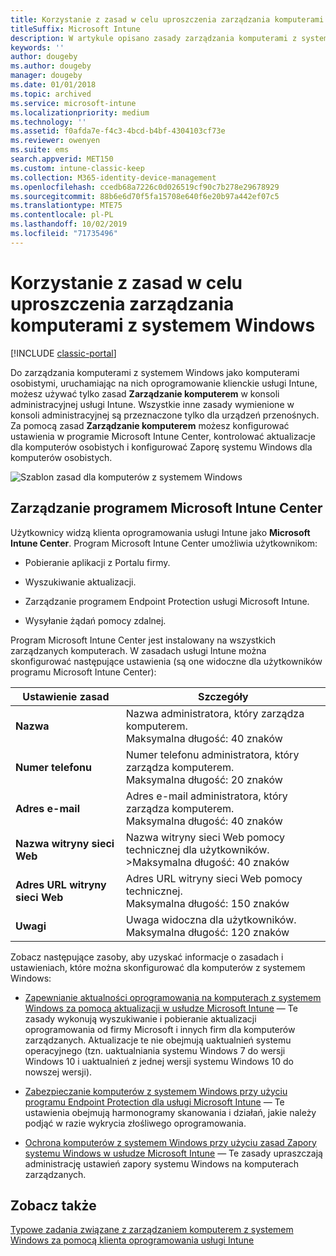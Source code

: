 ```yaml
---
title: Korzystanie z zasad w celu uproszczenia zarządzania komputerami z systemem Windows
titleSuffix: Microsoft Intune
description: W artykule opisano zasady zarządzania komputerami z systemem Windows i ustawienia dla programu Microsoft Intune Center.
keywords: ''
author: dougeby
ms.author: dougeby
manager: dougeby
ms.date: 01/01/2018
ms.topic: archived
ms.service: microsoft-intune
ms.localizationpriority: medium
ms.technology: ''
ms.assetid: f0afda7e-f4c3-4bcd-b4bf-4304103cf73e
ms.reviewer: owenyen
ms.suite: ems
search.appverid: MET150
ms.custom: intune-classic-keep
ms.collection: M365-identity-device-management
ms.openlocfilehash: ccedb68a7226c0d026519cf90c7b278e29678929
ms.sourcegitcommit: 88b6e6d70f5fa15708e640f6e20b97a442ef07c5
ms.translationtype: MTE75
ms.contentlocale: pl-PL
ms.lasthandoff: 10/02/2019
ms.locfileid: "71735496"
---
```

# <a name="use-policies-to-simplify-windows-pc-management"></a>Korzystanie z zasad w celu uproszczenia zarządzania komputerami z systemem Windows

[!INCLUDE [classic-portal](../../intune-classic/includes/classic-portal.md)]

Do zarządzania komputerami z systemem Windows jako komputerami osobistymi, uruchamiając na nich oprogramowanie klienckie usługi Intune, możesz używać tylko zasad **Zarządzanie komputerem** w konsoli administracyjnej usługi Intune. Wszystkie inne zasady wymienione w konsoli administracyjnej są przeznaczone tylko dla urządzeń przenośnych. Za pomocą zasad **Zarządzanie komputerem** możesz konfigurować ustawienia w programie Microsoft Intune Center, kontrolować aktualizacje dla komputerów osobistych i konfigurować Zaporę systemu Windows dla komputerów osobistych.

![Szablon zasad dla komputerów z systemem Windows](./media/use-policies-to-simplify-windows-pc-management/pc_policy_template.png)

## <a name="manage-the-microsoft-intune-center"></a>Zarządzanie programem Microsoft Intune Center
Użytkownicy widzą klienta oprogramowania usługi Intune jako **Microsoft Intune Center**. Program Microsoft Intune Center umożliwia użytkownikom:

- Pobieranie aplikacji z Portalu firmy.

- Wyszukiwanie aktualizacji.

- Zarządzanie programem Endpoint Protection usługi Microsoft Intune.

- Wysyłanie żądań pomocy zdalnej.

Program Microsoft Intune Center jest instalowany na wszystkich zarządzanych komputerach. W zasadach usługi Intune można skonfigurować następujące ustawienia (są one widoczne dla użytkowników programu Microsoft Intune Center):

|Ustawienie zasad|Szczegóły|
|------------------|--------------------|
|**Nazwa**|Nazwa administratora, który zarządza komputerem.<br />Maksymalna długość: 40 znaków|
|**Numer telefonu**|Numer telefonu administratora, który zarządza komputerem.<br />Maksymalna długość: 20 znaków|
|**Adres e-mail**|Adres e-mail administratora, który zarządza komputerem.<br />Maksymalna długość: 40 znaków|
|**Nazwa witryny sieci Web**|Nazwa witryny sieci Web pomocy technicznej dla użytkowników.<br />>Maksymalna długość: 40 znaków|
|**Adres URL witryny sieci Web**|Adres URL witryny sieci Web pomocy technicznej.<br />Maksymalna długość: 150 znaków|
|**Uwagi**|Uwaga widoczna dla użytkowników.<br />Maksymalna długość: 120 znaków|

Zobacz następujące zasoby, aby uzyskać informacje o zasadach i ustawieniach, które można skonfigurować dla komputerów z systemem Windows:

- [Zapewnianie aktualności oprogramowania na komputerach z systemem Windows za pomocą aktualizacji w usłudze Microsoft Intune](../keep-windows-pcs-up-to-date-with-software-updates-in-microsoft-intune.md) — Te zasady wykonują wyszukiwanie i pobieranie aktualizacji oprogramowania od firmy Microsoft i innych firm dla komputerów zarządzanych. Aktualizacje te nie obejmują uaktualnień systemu operacyjnego (tzn. uaktualniania systemu Windows 7 do wersji Windows 10 i uaktualnień z jednej wersji systemu Windows 10 do nowszej wersji).

- [Zabezpieczanie komputerów z systemem Windows przy użyciu programu Endpoint Protection dla usługi Microsoft Intune](../help-secure-windows-pcs-with-endpoint-protection-for-microsoft-intune.md) — Te ustawienia obejmują harmonogramy skanowania i działań, jakie należy podjąć w razie wykrycia złośliwego oprogramowania.

- [Ochrona komputerów z systemem Windows przy użyciu zasad Zapory systemu Windows w usłudze Microsoft Intune](../help-protect-windows-pcs-using-windows-firewall-policies-in-microsoft-intune.md) — Te zasady upraszczają administrację ustawień zapory systemu Windows na komputerach zarządzanych.


## <a name="see-also"></a>Zobacz także

[Typowe zadania związane z zarządzaniem komputerem z systemem Windows za pomocą klienta oprogramowania usługi Intune](common-windows-pc-management-tasks-with-the-microsoft-intune-computer-client.md)
